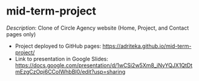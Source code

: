 # mid-term-project

*Description*: Clone of Circle Agency website (Home, Project, and Contact pages only)

- Project deployed to GitHub pages: https://adriteka.github.io/mid-term-project/
- Link to presentation in Google Slides: https://docs.google.com/presentation/d/1wCSi2w5Xm8_iNyYQJX1QtDtmEzgCzOpj6CCoIWhbBI0/edit?usp=sharing
